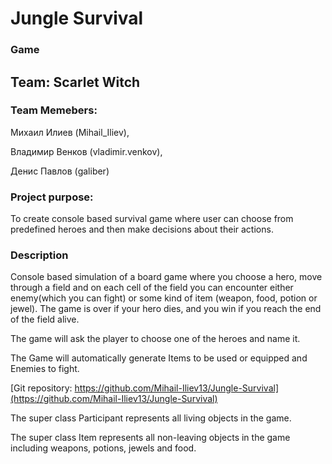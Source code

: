 # Jungle Survival
### Game

## Team: Scarlet Witch

### Team Memebers:
Михаил Илиев (Mihail_Iliev), 

Владимир Венков (vladimir.venkov), 

Денис Павлов (galiber)

### Project purpose:
To create console based survival game where user can choose from predefined heroes and then make decisions about their actions.

### Description
Console based simulation of a board game where you choose a hero, move through a field and on each cell of the field you can encounter either enemy(which you can fight) or some kind of item (weapon, food, potion or jewel). The game is over if your hero dies, and you win if you reach the end of the field alive.

The game will ask the player to choose one of the heroes and name it. 

The Game will automatically generate Items to be used or equipped and Enemies to fight.


[Git repository: https://github.com/Mihail-Iliev13/Jungle-Survival](https://github.com/Mihail-Iliev13/Jungle-Survival)

The super class Participant represents all living objects in the game.

The super class Item represents all non-leaving objects in the game including weapons, potions, jewels and food.









